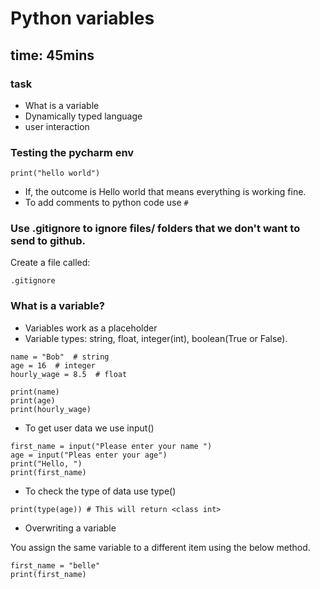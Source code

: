 # Python variables
## time: 45mins

### task
- What is a variable
- Dynamically typed language
- user interaction

### Testing the pycharm env
```
print("hello world")
```
- If, the outcome is Hello world that means everything is working fine.
- To add comments to python code use 
 ``` # ```
  
### Use .gitignore to ignore files/ folders that we don't want to send to github.
Create a file called:
```
.gitignore
```
 
### What is a variable?
- Variables work as a placeholder
- Variable types: string, float, integer(int), boolean(True or False).
```
name = "Bob"  # string
age = 16  # integer
hourly_wage = 8.5  # float

print(name)
print(age)
print(hourly_wage)
```
- To get user data we use input()
```
first_name = input("Please enter your name ")
age = input("Pleas enter your age")
print("Hello, ")
print(first_name)
```
- To check the type of data use type()
```
print(type(age)) # This will return <class int>
```
- Overwriting a variable

You assign the same variable to a different item using the below method.
```
first_name = "belle"
print(first_name)
```
